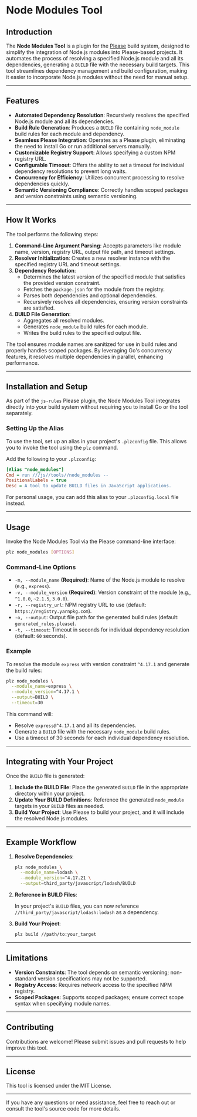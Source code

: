 # Node Modules Tool

## Introduction

The **Node Modules Tool** is a plugin for the [Please](https://please.build) build system, designed to simplify the integration of Node.js modules into Please-based projects. It automates the process of resolving a specified Node.js module and all its dependencies, generating a `BUILD` file with the necessary build targets. This tool streamlines dependency management and build configuration, making it easier to incorporate Node.js modules without the need for manual setup.

---

## Features

- **Automated Dependency Resolution**: Recursively resolves the specified Node.js module and all its dependencies.
- **Build Rule Generation**: Produces a `BUILD` file containing `node_module` build rules for each module and dependency.
- **Seamless Please Integration**: Operates as a Please plugin, eliminating the need to install Go or run additional servers manually.
- **Customizable Registry Support**: Allows specifying a custom NPM registry URL.
- **Configurable Timeout**: Offers the ability to set a timeout for individual dependency resolutions to prevent long waits.
- **Concurrency for Efficiency**: Utilizes concurrent processing to resolve dependencies quickly.
- **Semantic Versioning Compliance**: Correctly handles scoped packages and version constraints using semantic versioning.

---

## How It Works

The tool performs the following steps:

1. **Command-Line Argument Parsing**: Accepts parameters like module name, version, registry URL, output file path, and timeout settings.
2. **Resolver Initialization**: Creates a new resolver instance with the specified registry URL and timeout settings.
3. **Dependency Resolution**:
   - Determines the latest version of the specified module that satisfies the provided version constraint.
   - Fetches the `package.json` for the module from the registry.
   - Parses both dependencies and optional dependencies.
   - Recursively resolves all dependencies, ensuring version constraints are satisfied.
4. **BUILD File Generation**:
   - Aggregates all resolved modules.
   - Generates `node_module` build rules for each module.
   - Writes the build rules to the specified output file.

The tool ensures module names are sanitized for use in build rules and properly handles scoped packages. By leveraging Go's concurrency features, it resolves multiple dependencies in parallel, enhancing performance.

---

## Installation and Setup

As part of the `js-rules` Please plugin, the Node Modules Tool integrates directly into your build system without requiring you to install Go or the tool separately.

### Setting Up the Alias

To use the tool, set up an alias in your project's `.plzconfig` file. This allows you to invoke the tool using the `plz` command.

Add the following to your `.plzconfig`:

```ini
[Alias "node_modules"]
Cmd = run ///js//tools//node_modules --
PositionalLabels = true
Desc = A tool to update BUILD files in JavaScript applications.
```

For personal usage, you can add this alias to your `.plzconfig.local` file instead.

---

## Usage

Invoke the Node Modules Tool via the Please command-line interface:

```bash
plz node_modules [OPTIONS]
```

### Command-Line Options

- `-m, --module_name` **(Required)**: Name of the Node.js module to resolve (e.g., `express`).
- `-v, --module_version` **(Required)**: Version constraint of the module (e.g., `^1.0.0`, `~2.1.5`, `3.0.0`).
- `-r, --registry_url`: NPM registry URL to use (default: `https://registry.yarnpkg.com`).
- `-o, --output`: Output file path for the generated build rules (default: `generated_rules.please`).
- `-t, --timeout`: Timeout in seconds for individual dependency resolution (default: `60` seconds).

### Example

To resolve the module `express` with version constraint `^4.17.1` and generate the build rules:

```bash
plz node_modules \
  --module_name=express \
  --module_version=^4.17.1 \
  --output=BUILD \
  --timeout=30
```

This command will:

- Resolve `express@^4.17.1` and all its dependencies.
- Generate a `BUILD` file with the necessary `node_module` build rules.
- Use a timeout of 30 seconds for each individual dependency resolution.

---

## Integrating with Your Project

Once the `BUILD` file is generated:

1. **Include the BUILD File**: Place the generated `BUILD` file in the appropriate directory within your project.
2. **Update Your BUILD Definitions**: Reference the generated `node_module` targets in your `BUILD` files as needed.
3. **Build Your Project**: Use Please to build your project, and it will include the resolved Node.js modules.

---

## Example Workflow

1. **Resolve Dependencies**:

   ```bash
   plz node_modules \
     --module_name=lodash \
     --module_version=^4.17.21 \
     --output=third_party/javascript/lodash/BUILD
   ```

2. **Reference in BUILD Files**:

   In your project's `BUILD` files, you can now reference `//third_party/javascript/lodash:lodash` as a dependency.

3. **Build Your Project**:

   ```bash
   plz build //path/to:your_target
   ```

---

## Limitations

- **Version Constraints**: The tool depends on semantic versioning; non-standard version specifications may not be supported.
- **Registry Access**: Requires network access to the specified NPM registry.
- **Scoped Packages**: Supports scoped packages; ensure correct scope syntax when specifying module names.

---

## Contributing

Contributions are welcome! Please submit issues and pull requests to help improve this tool.

---

## License

This tool is licensed under the MIT License.

---

If you have any questions or need assistance, feel free to reach out or consult the tool's source code for more details.

